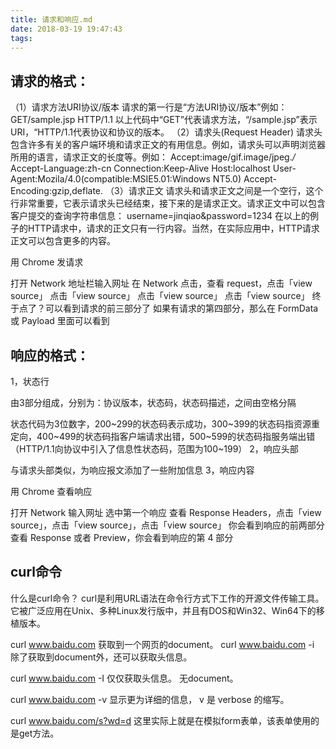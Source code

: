 ```yaml
---
title: 请求和响应.md
date: 2018-03-19 19:47:43
tags:
---
```

<h2>请求的格式：</h2>

（1）请求方法URI协议/版本
请求的第一行是“方法URI协议/版本”例如：GET/sample.jsp HTTP/1.1
以上代码中“GET”代表请求方法，“/sample.jsp”表示URI，“HTTP/1.1代表协议和协议的版本。
（2）请求头(Request Header)
请求头包含许多有关的客户端环境和请求正文的有用信息。例如，请求头可以声明浏览器所用的语言，请求正文的长度等。例如：
Accept:image/gif.image/jpeg.*/*
Accept-Language:zh-cn
Connection:Keep-Alive
Host:localhost
User-Agent:Mozila/4.0(compatible:MSIE5.01:Windows NT5.0)
Accept-Encoding:gzip,deflate.
（3）请求正文
请求头和请求正文之间是一个空行，这个行非常重要，它表示请求头已经结束，接下来的是请求正文。请求正文中可以包含客户提交的查询字符串信息：
username=jinqiao&password=1234
在以上的例子的HTTP请求中，请求的正文只有一行内容。当然，在实际应用中，HTTP请求正文可以包含更多的内容。

用 Chrome 发请求

打开 Network
地址栏输入网址
在 Network 点击，查看 request，点击「view source」
点击「view source」
点击「view source」
点击「view source」
终于点了？可以看到请求的前三部分了
如果有请求的第四部分，那么在 FormData 或 Payload 里面可以看到
<h2>响应的格式：</h2>
1，状态行

由3部分组成，分别为：协议版本，状态码，状态码描述，之间由空格分隔

状态代码为3位数字，200~299的状态码表示成功，300~399的状态码指资源重定向，400~499的状态码指客户端请求出错，500~599的状态码指服务端出错（HTTP/1.1向协议中引入了信息性状态码，范围为100~199）
2，响应头部

与请求头部类似，为响应报文添加了一些附加信息
3，响应内容

用 Chrome 查看响应

打开 Network
输入网址
选中第一个响应
查看 Response Headers，点击「view source」，点击「view source」，点击「view source」
你会看到响应的前两部分
查看 Response 或者 Preview，你会看到响应的第 4 部分

<h2>curl命令</h2>

什么是curl命令？
curl是利用URL语法在命令行方式下工作的开源文件传输工具。它被广泛应用在Unix、多种Linux发行版中，并且有DOS和Win32、Win64下的移植版本。

curl www.baidu.com
获取到一个网页的document。 
curl www.baidu.com -i
除了获取到document外，还可以获取头信息。

curl www.baidu.com -I
仅仅获取头信息。 无document。

curl www.baidu.com -v
显示更为详细的信息， v 是 verbose 的缩写。

curl www.baidu.com/s?wd=d
这里实际上就是在模拟form表单，该表单使用的是get方法。